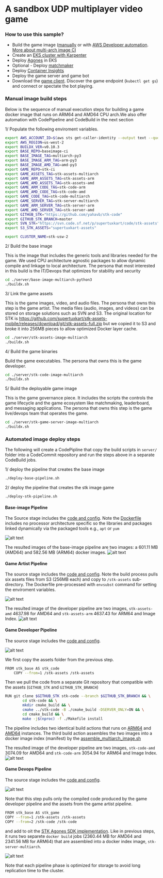 # A sandbox UDP multiplayer video game 

### How to use this sample?
* Build the game image ([manually](./README.md#Manual-image-build-steps) or with [AWS Developer automation](./README.md#Automated-image-deploy-steps). [More about multi-arch image CI](./multi-arch-ci.md)
* Create an [EKS cluster with Karpenter](https://karpenter.sh/v0.27.0/getting-started/getting-started-with-eksctl/)
* Deploy [Agones](https://agones.dev/site/docs/installation/install-agones/helm/) in EKS
* Optional - Deploy [matchmaker](https://github.com/aws-samples/amazon-aurora-call-to-amazon-sagemaker-sample/tree/master/multiplayer-matchmaker)
* Deploy [Container Insights](https://github.com/aws-samples/containerized-game-servers/tree/master/craft#deploy-container-insights)
* Deploy the game server and game bot
* Download the [game client](https://supertuxkart.net/Download). Discover the game endpoint (`kubectl get gs`) and connect or spectate the bot playing. 

### Manual image build steps
Below is the sequence of manual execution steps for building a game docker image that runs on ARM64 and AMD64 CPU arch.We also offer automation with CodePipeline and CodeBuild in the next section

1/ Populate the following enviroment variables. 

```bash
export AWS_ACCOUNT_ID=$(aws sts get-caller-identity --output text --query Account)
export AWS_REGION=us-west-2
export BUILDX_VER=v0.10.3
export BASE_REPO=baseimage-ci
export BASE_IMAGE_TAG=multiarch-py3
export BASE_IMAGE_ARM_TAG=arm-py3
export BASE_IMAGE_AMD_TAG=amd-py3
export GAME_REPO=stk-ci
export GAME_ASSETS_TAG=stk-assets-multiarch
export GAME_ARM_ASSETS_TAG=stk-assets-arm
export GAME_AMD_ASSETS_TAG=stk-assets-amd
export GAME_ARM_CODE_TAG=stk-code-arm
export GAME_AMD_CODE_TAG=stk-code-amd
export GAME_CODE_TAG=stk-code-multiarch
export GAME_SERVER_TAG=stk-server-multiarch
export GAME_ARM_SERVER_TAG=stk-server-arm
export GAME_AMD_SERVER_TAG=stk-server-amd
export GITHUB_STK="https://github.com/yahavb/stk-code"
export GITHUB_STK_BRANCH=master
export SVN_STK="https://svn.code.sf.net/p/supertuxkart/code/stk-assets"
export S3_STK_ASSETS="supertuxkart-assets"

export CLUSTER_NAME=stk-usw-2
```

2/ Build the base image

This is the image that includes the generic tools and libraries needed for the game. We used CPU architecture agnostic packages to allow dynamic compile and linkage to local architecture. The persona that most interested in this build is the IT/Devops that optimizes for stability and security

```bash
cd ./server/base-image-multiarch-python3
./buildx.sh
```

3/ Link the game assets 

This is the game images, video, and audio files. The persona that owns this step is the game artist. The media files (audio, images, and videos) can be stored on storage solutions such as SVN and S3. The original location for STK is https://github.com/supertuxkart/stk-assets-mobile/releases/download/git/stk-assets-full.zip but we copied it to S3 and broke it into 256MB pieces to allow optimized Docker layer cache.

```bash
cd ./server/stk-assets-image-multiarch
./buildx.sh
```

4/ Build the game binaries

Build the game executables. The persona that owns this is the game developer.

```bash
cd ./server/stk-code-image-multiarch
./buildx.sh
```

5/ Build the deployable game image

This is the game governance piece. It includes the scripts the controls the game lifecycle and the game ecosystem like matchmaking, leaderboard, and messaging applications. The persona that owns this step is the game live/devops team that operates the game.

```bash
cd ./server/stk-game-server-image-multiarch
./buildx.sh
```


### Automated image deploy steps
The following will create a CodePipline that copy the build scripts in `server/` folder into a CodeCommit repository and run the steps above in a separate CodeBuild jobs.

1/ deploy the pipeline that creates the base image

```bash
./deploy-base-pipeline.sh
```

2/ deploy the pipeline that creates the stk image game

```bash
./deploy-stk-pipeline.sh
```

#### Base-image Pipeline

The Source stage includes the [code and config](./server/base-image-multiarch-python3/). Note the [Dockerfile](./server/base-image-multiarch-python3/Dockerfile) includes no processor architecture specific so the libraries and packages linked dynamically via the packaged tools e.g., `apt` or `yum`

![alt text](./readmeimages/baseimage-ci.png "Base-image pipeline")

The resulted images of the base-image pipeline are two images: a 601.11 MB (AMD64) and 582.56 MB (ARM64) docker images. 
![alt text](./readmeimages/baseimage-ecr.png "Base-image pipeline result in ECR")

#### Game Artist Pipeline

The source stage includes the [code and config](./server/stk-assets-image-multiarch/). Note the build process pulls six assets files from S3 (256MB each) and copy to `/stk-assets` sub-directory. The Dockerfile pre-processed with `envsubst` command for setting the enviroment variables. 

![alt text](./readmeimages/stk-assets-ci.png "Supertuxkart game assets pipeline")

The resulted image of the developer pipeline are two images, `stk-assets-amd` 4637.98 for AMD64 and `stk-assets-arm` 4637.43 for ARM64 and Image Index. 
![alt text](./readmeimages/stk-assets-ecr.png "Supertuxkart assets pipeline result in ECR")


#### Game Developer Pipeline

The source stage includes the [code and config](./server/stk-code-image-multiarch/). 

![alt text](./readmeimages/stk-code-ci.png "Supertuxkart game developer pipeline")

We first copy the assets folder from the previous step.

```bash
FROM stk_base AS stk_code
	COPY --from=1 /stk-assets /stk-assets
```

Then we pull the code from a separate Git repository that compatible with the assets (`GITHUB_STK` and `GITHUB_STK_BRANCH`)

```bash
RUN git clone $GITHUB_STK stk-code --branch $GITHUB_STK_BRANCH && \
	    cd stk-code && \
	    mkdir cmake_build && \
	    cmake ../stk-code -B ./cmake_build -DSERVER_ONLY=ON && \
	    cd cmake_build && \
	    make -j$(nproc) -f ./Makefile install
```

The pipeline includes two identical build actions that runs on [ARM64](https://github.com/aws-samples/containerized-game-servers/blob/master/supertuxkart/stk-pipeline-stack.ts#L283) and [AMD64](https://github.com/aws-samples/containerized-game-servers/blob/master/supertuxkart/stk-pipeline-stack.ts#L318) instances. The third build action assembles the two images into a docker image index (manifest) by the [assemble_multiarch_image.sh](./server/stk-code-multiarch/assemble_multiarch_image.sh)

The resulted image of the developer pipeline are two images, `stk-code-amd` 3074.09 for AMD64 and `stk-code-arm` 3054.94 for ARM64 and Image Index. 
![alt text](./readmeimages/stk-code-ecr.png "Supertuxkart developer pipeline result in ECR")


#### Game Devops Pipeline

The source stage includes the [code and config](./server/stk-game-server-image-multiarch/). 

![alt text](./readmeimages/stk-agones-ci.png "Supertuxkart game devops pipeline")

Note that this step pulls only the compiled code produced by the game developer pipeline and the assets from the game artist pipeline.

```bash
FROM stk_base AS stk_game
COPY --from=1 /stk-assets /stk-assets
COPY --from=2 /stk-code /stk-code
```

and add to oit the [STK Agones SDK implementation](./server/stk-game-server-image-multiarch/). Like in previous steps, it runs two separete `docker build` jobs (2360.44 MB for AMD64 and 2341.56 MB for ARM64) that are assembled into a docker index image, `stk-server-multiarch`. 

![alt text](./readmeimages/stk-agones-ecr.png "Supertuxkart devops pipeline result in ECR")

Note that each pipeline phase is optimized for storage to avoid long replication time to the cluster. 
